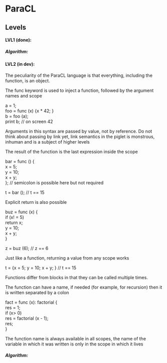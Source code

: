 # ParaCL


## Levels

#### LVL1 (done):


##### Algorithm:


#### LVL2 (in dev):
The peculiarity of the ParaCL language is that everything, 
including the function, is an object.

The func keyword is used to inject a function, followed by the argument names and scope

a = 1;                       \
foo = func (x) {x * 42; }    \
b = foo (a);                 \
print b; // on screen 42

Arguments in this syntax are passed by value, not by reference. 
Do not think about passing by link yet, link semantics in the piglet is monstrous, 
inhuman and is a subject of higher levels

The result of the function is the last expression inside the scope

bar = func () {   \
x = 5;            \
y = 10;           \
x + y;            \
}; // semicolon is possible here but not required

t = bar (); // t == 15

Explicit return is also possible

buz = func (x) { \
if (x! = 5)      \
return x;        \
y = 10;          \
x + y;           \
}

z = buz (6); // z == 6

Just like a function, returning a value from any scope works

t = {x = 5; y = 10; x + y; } // t == 15

Functions differ from blocks in that they can be called multiple times.

The function can have a name, if needed (for example, for recursion) 
then it is written separated by a colon

fact = func (x): factorial { \
res = 1;                     \
if (x> 0)                    \
res = factorial (x - 1);     \
res;                         \
}

The function name is always available in all scopes, 
the name of the variable in which it was written is only in the scope in which it lives

##### Algorithm: